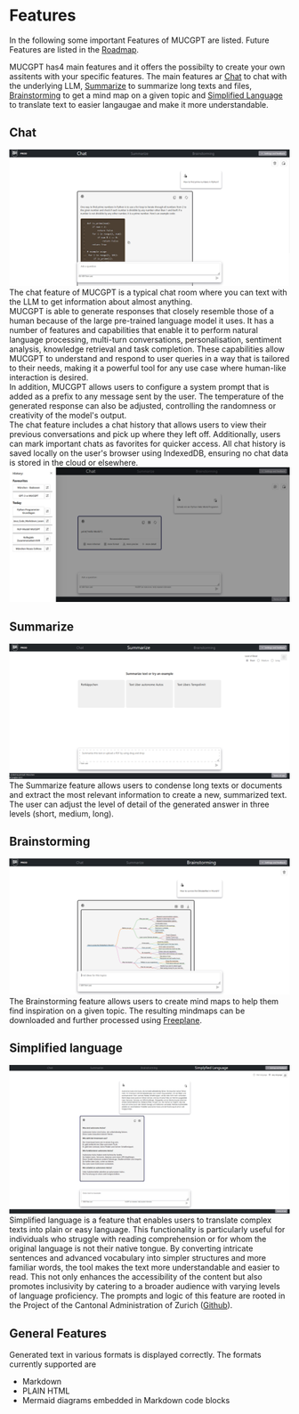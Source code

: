 # Features
In the following some important Features of MUCGPT are listed. Future Features are listed in the [Roadmap](/README.md/#-Roadmap).  
  
MUCGPT has4 main features and it offers the possibilty to create your own assitents with your specific features. The main features ar [Chat](#chat) to chat with the underlying LLM, [Summarize](#summarize) to summarize long texts and files, [Brainstorming](#brainstorming) to get a mind map on a given topic and [Simplified Language](#simplified-language) to translate text to easier langaugae and make it more understandable.

## Chat
![Chat](/docs/chatscreen.png)  
The chat feature of MUCGPT is a typical chat room where you can text with the LLM to get information about almost anything.  
MUCGPT is able to generate responses that closely resemble those of a human because of the large pre-trained language model it uses. It has a number of features and capabilities that enable it to perform natural language processing, multi-turn conversations, personalisation, sentiment analysis, knowledge retrieval and task completion. These capabilities allow MUCGPT to understand and respond to user queries in a way that is tailored to their needs, making it a powerful tool for any use case where human-like interaction is desired.  
In addition, MUCGPT allows users to configure a system prompt that is added as a prefix to any message sent by the user. The temperature of the generated response can also be adjusted, controlling the randomness or creativity of the model's output.  
The chat feature includes a chat history that allows users to view their previous conversations and pick up where they left off. Additionally, users can mark important chats as favorites for quicker access. All chat history is saved locally on the user's browser using IndexedDB, ensuring no chat data is stored in the cloud or elsewhere.  
![History](/app/frontend/src/assets/History.png) 

## Summarize
![Sum](/docs/sum.png)
The Summarize feature allows users to condense long texts or documents and extract the most relevant information to create a new, summarized text. The user can adjust the level of detail of the generated answer in three levels (short, medium, long).
## Brainstorming
![Brainstoming](/docs/mindmap.png)
The Brainstorming feature allows users to create mind maps to help them find inspiration on a given topic.
The resulting mindmaps can be downloaded and further processed using [Freeplane](https://docs.freeplane.org/).
## Simplified language
![Simplyfied Lannguage](/docs/simply.png)
Simplified language is a feature that enables users to translate complex texts into plain or easy language. This functionality is particularly useful for individuals who struggle with reading comprehension or for whom the original language is not their native tongue. By converting intricate sentences and advanced vocabulary into simpler structures and more familiar words, the tool makes the text more understandable and easier to read. This not only enhances the accessibility of the content but also promotes inclusivity by catering to a broader audience with varying levels of language proficiency. The prompts and logic of this feature are rooted in the Project of the Cantonal Administration of Zurich ([Github](https://github.com/machinelearningZH/simply-simplify-language)).

## General Features
Generated text in various formats is displayed correctly. The formats currently supported are
- Markdown
- PLAIN HTML
- Mermaid diagrams embedded in Markdown code blocks